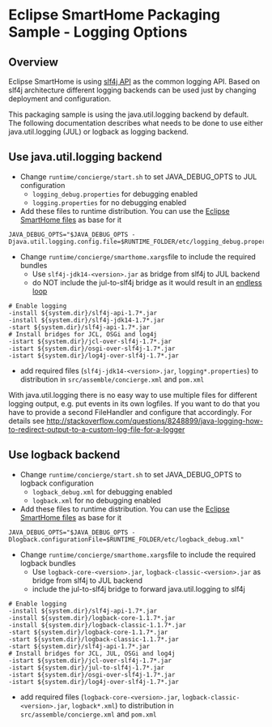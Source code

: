 # Eclipse SmartHome Packaging Sample - Logging Options

## Overview

Eclipse SmartHome is using [slf4j API](https://www.slf4j.org/) as the common logging API. Based on slf4j architecture different logging backends can be used just by changing deployment and configuration.

This packaging sample is using the java.util.logging backend by default. The following documentation describes what needs to be done to use either java.util.logging (JUL) or logback as logging backend.

## Use java.util.logging backend

* Change `runtime/concierge/start.sh` to set JAVA_DEBUG_OPTS to JUL configuration
  * `logging_debug.properties` for debugging enabled
  * `logging.properties` for no debugging enabled
* Add these files to runtime distribution. You can use the [Eclipse SmartHome files](https://github.com/eclipse/smarthome-packaging-sample/blob/master/distro/runtime/etc/logging_debug.properties) as base for it

```
JAVA_DEBUG_OPTS="$JAVA_DEBUG_OPTS -Djava.util.logging.config.file=$RUNTIME_FOLDER/etc/logging_debug.properties"
```

* Change `runtime/concierge/smarthome.xargs`file to include the required bundles
  * Use `slf4j-jdk14-<version>.jar` as bridge from slf4j to JUL backend
  * do NOT include the jul-to-slf4j bridge as it would result in an [endless loop](https://www.slf4j.org/legacy.html#julRecursion)

```
# Enable logging
-install ${system.dir}/slf4j-api-1.7*.jar
-install ${system.dir}/slf4j-jdk14-1.7*.jar
-start ${system.dir}/slf4j-api-1.7*.jar
# Install bridges for JCL, OSGi and log4j
-istart ${system.dir}/jcl-over-slf4j-1.7*.jar
-istart ${system.dir}/osgi-over-slf4j-1.7*.jar
-istart ${system.dir}/log4j-over-slf4j-1.7*.jar
```

* add required files (`slf4j-jdk14-<version>.jar`, `logging*.properties`) to distribution in `src/assemble/concierge.xml` and `pom.xml`

With java.util.logging there is no easy way to use multiple files for different logging output, e.g. put events in its own logfiles.
If you want to do that you have to provide a second FileHandler and configure that accordingly.
For details see http://stackoverflow.com/questions/8248899/java-logging-how-to-redirect-output-to-a-custom-log-file-for-a-logger


## Use logback backend

* Change `runtime/concierge/start.sh` to set JAVA_DEBUG_OPTS to logback configuration
  * `logback_debug.xml` for debugging enabled
  * `logback.xml` for no debugging enabled
* Add these files to runtime distribution. You can use the [Eclipse SmartHome files](https://github.com/eclipse/smarthome/blob/master/distribution/smarthome/logback_debug.xml) as base for it

```
JAVA_DEBUG_OPTS="$JAVA_DEBUG_OPTS -Dlogback.configurationFile=$RUNTIME_FOLDER/etc/logback_debug.xml"
```

* Change `runtime/concierge/smarthome.xargs`file to include the required logback bundles
  * Use `logback-core-<version>.jar`, `logback-classic-<version>.jar` as bridge from slf4j to JUL backend
  * include the jul-to-slf4j bridge to forward java.util.logging to slf4j

```
# Enable logging
-install ${system.dir}/slf4j-api-1.7*.jar
-install ${system.dir}/logback-core-1.1.7*.jar
-install ${system.dir}/logback-classic-1.1.7*.jar
-start ${system.dir}/logback-core-1.1.7*.jar
-start ${system.dir}/logback-classic-1.1.7*.jar
-start ${system.dir}/slf4j-api-1.7*.jar
# Install bridges for JCL, JUL, OSGi and log4j
-istart ${system.dir}/jcl-over-slf4j-1.7*.jar
-istart ${system.dir}/jul-to-slf4j-1.7*.jar
-istart ${system.dir}/osgi-over-slf4j-1.7*.jar
-istart ${system.dir}/log4j-over-slf4j-1.7*.jar
```

* add required files (`logback-core-<version>.jar`, `logback-classic-<version>.jar`, `logback*.xml`) to distribution in `src/assemble/concierge.xml` and `pom.xml`
